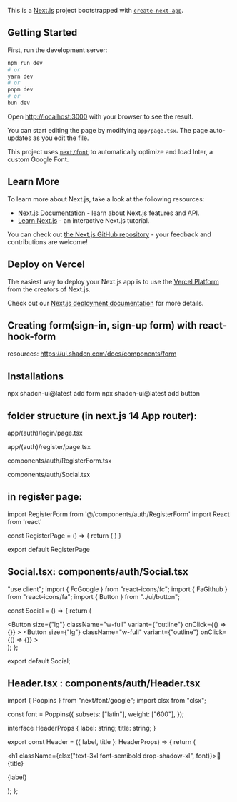 This is a [Next.js](https://nextjs.org/) project bootstrapped with [`create-next-app`](https://github.com/vercel/next.js/tree/canary/packages/create-next-app).

## Getting Started

First, run the development server:

```bash
npm run dev
# or
yarn dev
# or
pnpm dev
# or
bun dev
```

Open [http://localhost:3000](http://localhost:3000) with your browser to see the result.

You can start editing the page by modifying `app/page.tsx`. The page auto-updates as you edit the file.

This project uses [`next/font`](https://nextjs.org/docs/basic-features/font-optimization) to automatically optimize and load Inter, a custom Google Font.

## Learn More

To learn more about Next.js, take a look at the following resources:

- [Next.js Documentation](https://nextjs.org/docs) - learn about Next.js features and API.
- [Learn Next.js](https://nextjs.org/learn) - an interactive Next.js tutorial.

You can check out [the Next.js GitHub repository](https://github.com/vercel/next.js/) - your feedback and contributions are welcome!

## Deploy on Vercel

The easiest way to deploy your Next.js app is to use the [Vercel Platform](https://vercel.com/new?utm_medium=default-template&filter=next.js&utm_source=create-next-app&utm_campaign=create-next-app-readme) from the creators of Next.js.

Check out our [Next.js deployment documentation](https://nextjs.org/docs/deployment) for more details.

## Creating form(sign-in, sign-up form) with react-hook-form

resources: https://ui.shadcn.com/docs/components/form

## Installations

npx shadcn-ui@latest add form
npx shadcn-ui@latest add button

## folder structure (in next.js 14 App router):

app/(auth)/login/page.tsx

app/(auth)/register/page.tsx

components/auth/RegisterForm.tsx

components/auth/Social.tsx

## in register page:

import RegisterForm from '@/components/auth/RegisterForm'
import React from 'react'

const RegisterPage = () => {
return (
<RegisterForm />
)
}

export default RegisterPage

## Social.tsx: components/auth/Social.tsx

"use client";
import { FcGoogle } from "react-icons/fc";
import { FaGithub } from "react-icons/fa";
import { Button } from "../ui/button";

const Social = () => {
  return (
    <div className="flex items-center w-full gap-x-2">
      <Button
        size={"lg"}
        className="w-full"
        variant={"outline"}
        onClick={() => {}}
      >
        <FcGoogle className="h-5 w-5" />
      </Button>
      <Button
        size={"lg"}
        className="w-full"
        variant={"outline"}
        onClick={() => {}}
      >
        <FaGithub className="h-5 w-5" />
      </Button>
    </div>
  );
};

export default Social;

## Header.tsx : components/auth/Header.tsx

import { Poppins } from "next/font/google";
import clsx from "clsx";

const font = Poppins({
  subsets: ["latin"],
  weight: ["600"],
});

interface HeaderProps {
  label: string;
  title: string;
}

export const Header = ({ label, title }: HeaderProps) => {
  return (
    <div className="w-full flex flex-col gap-y-4 items-center justify-center">
      <h1 className={clsx("text-3xl font-semibold drop-shadow-xl", font)}>🔐 {title}</h1>
      <p className="text-muted-foreground text-sm">{label}</p>
    </div>
  );
};


